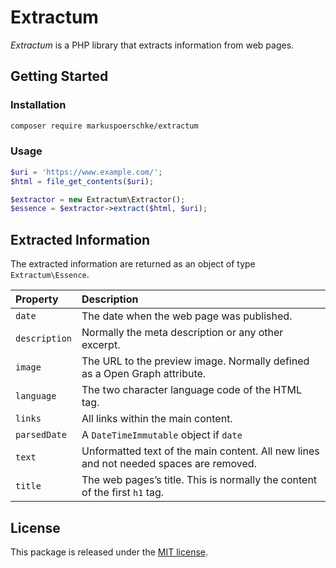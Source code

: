 # Extractum

_Extractum_ is a PHP library that extracts information from web pages.

## Getting Started

### Installation

```bash
composer require markuspoerschke/extractum
```

### Usage

```php
$uri = 'https://www.example.com/';
$html = file_get_contents($uri);

$extractor = new Extractum\Extractor();
$essence = $extractor->extract($html, $uri);
```

## Extracted Information

The extracted information are returned as an object of type `Extractum\Essence`.

| Property      | Description                                                                            |
| :------------ | :------------------------------------------------------------------------------------- |
| `date`        | The date when the web page was published.                                              |
| `description` | Normally the meta description or any other excerpt.                                    |
| `image`       | The URL to the preview image. Normally defined as a Open Graph attribute.              |
| `language`    | The two character language code of the HTML tag.                                       |
| `links`       | All links within the main content.                                                     |
| `parsedDate`  | A `DateTimeImmutable` object if `date`                                                 |
| `text`        | Unformatted text of the main content. All new lines and not needed spaces are removed. |
| `title`       | The web pages’s title. This is normally the content of the first `h1` tag.             |

## License

This package is released under the [MIT license](LICENSE).
